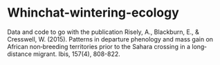 # Whinchat-wintering-ecology
Data and code to go with the publication Risely, A., Blackburn, E., & Cresswell, W. (2015). 
Patterns in departure phenology and mass gain on African non‐breeding territories prior to the Sahara 
crossing in a long‐distance migrant. Ibis, 157(4), 808-822.
